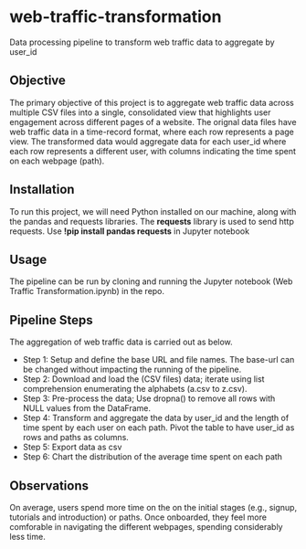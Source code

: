 # web-traffic-transformation
Data processing pipeline to transform web traffic data to aggregate by user_id

## Objective
The primary objective of this project is to aggregate web traffic data across multiple CSV files into a single, consolidated view that highlights user engagement across different pages of a website.
The orignal data files have web traffic data in a time-record format, where each row represents a page view. The transformed data would aggregate data for each user_id where each row represents a different user, with columns indicating the time spent on each webpage (path). 

## Installation
To run this project, we will need Python installed on our machine, along with the pandas and requests libraries. The **requests** library is used to send http requests. 
Use **!pip install pandas requests** in Jupyter notebook

## Usage
The pipeline can be run by cloning and running the Jupyter notebook (Web Traffic Transformation.ipynb) in the repo.

## Pipeline Steps
The aggregation of web traffic data is carried out as below.
- Step 1: Setup and define the base URL and file names. The base-url can be changed without impacting the running of the pipeline.
- Step 2: Download and load the (CSV files) data; iterate using list comprehension enumerating the alphabets (a.csv to z.csv).
- Step 3: Pre-process the data; Use dropna() to remove all rows with NULL values from the DataFrame.
- Step 4: Transform and aggregate the data by user_id and the length of time spent by each user on each path. Pivot the table to have user_id as rows and paths as columns.
- Step 5: Export data as csv
- Step 6: Chart the distribution of the average time spent on each path

## Observations 
On average, users spend more time on the  on the initial stages (e.g., signup, tutorials and introduction) or paths. Once onboarded, they feel more comforable in navigating the different webpages, spending considerably less time.  
